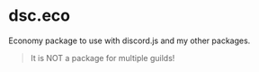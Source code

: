 # dsc.eco
Economy package to use with discord.js and my other packages.

> It is NOT a package for multiple guilds!